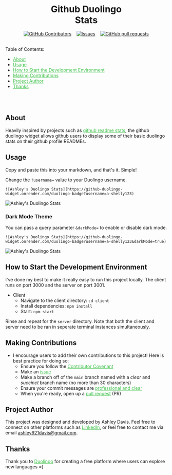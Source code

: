 <h1 style="width: 50%; margin: auto; text-align: center;"> Github Duolingo Stats</h1>
<br />
<div style="display: flex; justify-content: center; gap: 1rem;">
<a href="https://github.com/ashleytdavis/github-duolingo-widget/graphs/contributors">
      <img alt="GitHub Contributors" src="https://img.shields.io/github/contributors/ashleytdavis/github-duolingo-widget?color=32a83c">
</a>
<a href="https://github.com/ashleytdavis/github-duolingo-widget/issues">
      <img alt="Issues" src="https://img.shields.io/github/issues/ashleytdavis/github-duolingo-widget?color=32a83c">
</a>
<a href="https://github.com/ashleytdavis/github-duolingo-widget/pulls">
      <img alt="GitHub pull requests" src="https://img.shields.io/github/issues-pr/ashleytdavis/github-duolingo-widget?color=32a83c">
</a>
</div>
<br />

Table of Contents:
- <a href="#about" style="color:rgb(65, 194, 76);">About</a>
- <a href="#usage" style="color: rgb(65, 194, 76);;">Usage</a>
- <a href="#how-to-start-the-development-environment" style="color: rgb(65, 194, 76);">How to Start the Development Environment</a>
- <a href="#making-contributions" style="color: rgb(65, 194, 76);">Making Contributions</a>
- <a href="#project-author" style="color: rgb(65, 194, 76);">Project Author</a>
- <a href="#thanks" style="color:rgb(65, 194, 76);">Thanks</a>
<br />
<br />

## About
Heavily inspired by projects such as <a href="https://github.com/anuraghazra/github-readme-stats" style="color:rgb(65, 194, 76);">github readme stats</a>, the github duolingo widget allows github users to display some of their basic duolingo stats on their github profile READMEs.

## Usage
Copy and paste this into your markdown, and that's it. Simple!

Change the `?username=` value to your Duolingo username.
```
![Ashley's Duolingo Stats](https://github-duolingo-widget.onrender.com/duolingo-badge?username=a-shelly123)
```
![Ashley's Duolingo Stats](https://github-duolingo-widget.onrender.com/duolingo-badge?username=a-shelly123)

### Dark Mode Theme
You can pass a query parameter `&darkMode=` to enable or disable dark mode.
```
![Ashley's Duolingo Stats](https://github-duolingo-widget.onrender.com/duolingo-badge?username=a-shelly123&darkMode=true)
```
![Ashley's Duolingo Stats](https://github-duolingo-widget.onrender.com/duolingo-badge?username=a-shelly123&darkMode=true)


## How to Start the Development Environment
I've done my best to make it really easy to run this project locally. The client runs on port 3000 and the server on port 3001.
- Client
    - Navigate to the client directory: `cd client`
    - Install dependencies: `npm install`
    - Start: `npm start`

Rinse and repeat for the `server` directory. Note that both the client and server need to be ran in seperate terminal instances simultaneously.

## Making Contributions
- I encourage users to add their own contributions to this project! Here is best practice for doing so:
    - Ensure you follow the <a href="/ContributorCovenant.md" style="color: rgb(65, 194, 76);">Contributor Covenant</a>
    - Make an <a href="https://github.com/ashleytdavis/github-duolingo-stats/issues" style="color: rgb(65, 194, 76);">issue</a>
    - Make a branch off of the `main` branch named with a _clear_ and _succinct_ branch name (no more than 30 characters)
    - Ensure your commit messages are <a href="https://www.freecodecamp.org/news/how-to-write-better-git-commit-messages/#https://www.freecodecamp.org/news/how-to-write-better-git-commit-messages/#heading-5-steps-to-write-better-commit-messages:~:text=5%20Steps%20to%20Write%20Better%20Commit%20Messages" style="color:rgb(65, 194, 76);">professional and clear</a>
    - When you're ready, open up a <a href="https://github.com/jekhi5/NorthStar/pull" style="color: rgb(65, 194, 76);">pull request</a> (PR)

## Project Author
This project was designed and developed by Ashley Davis. Feel free to connect on other platforms such as <a href="https://www.linkedin.com/in/ashleytdavis/" style="color:rgb(65, 194, 76);">LinkedIn</a>, or feel free to contact me via email ashley921davis@gmail.com.

## Thanks
Thank you to <a href="https://www.duolingo.com/" style="color:rgb(65, 194, 76);">Duolingo</a> for creating a free platform where users can explore new languages =)
